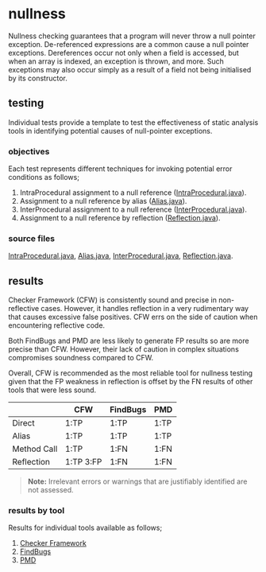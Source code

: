 # nullness
Nullness checking guarantees that a program will never throw a null pointer exception. 
De-referenced expressions are a common cause a null pointer exceptions. Dereferences occur not only 
when a field is accessed, but when an array is indexed, an exception is thrown, and more. Such 
exceptions may also occur simply as a result of a field not being initialised by its constructor.

## testing
Individual tests provide a template to test the effectiveness of static analysis tools in 
identifying potential causes of null-pointer exceptions.

### objectives 
Each test represents different techniques for invoking potential error conditions as follows;

1. IntraProcedural assignment to a null reference ([IntraProcedural.java](https://github.com/michaelemery/staticanalysis/blob/master/checker/nullness/IntraProcedural.java)).
2. Assignment to a null reference by alias ([Alias.java](https://github.com/michaelemery/staticanalysis/blob/master/checker/nullness/Alias.java)).
3. InterProcedural assignment to a null reference ([InterProcedural.java](https://github.com/michaelemery/staticanalysis/blob/master/checker/nullness/InterProcedural.java)).
4. Assignment to a null reference by reflection ([Reflection.java](https://github.com/michaelemery/staticanalysis/blob/master/checker/nullness/Reflection.java)).

### source files
[IntraProcedural.java](https://github.com/michaelemery/staticanalysis/blob/master/checker/nullness/IntraProcedural.java), 
[Alias.java](https://github.com/michaelemery/staticanalysis/blob/master/checker/nullness/Alias.java), 
[InterProcedural.java](https://github.com/michaelemery/staticanalysis/blob/master/checker/nullness/InterProcedural.java), 
[Reflection.java](https://github.com/michaelemery/staticanalysis/blob/master/checker/nullness/Reflection.java).

## results

Checker Framework (CFW) is consistently sound and precise in non-reflective cases. However, it 
handles reflection in a very rudimentary way that causes excessive false positives. CFW errs on the 
side of caution when encountering reflective code. 

Both FindBugs and PMD are less likely to generate FP results so are more precise than CFW. 
However, their lack of caution in complex situations compromises soundness compared to CFW.

Overall, CFW is recommended as the most reliable tool for nullness testing given that the FP 
weakness in reflection is offset by the FN results of other tools that were less sound.

| | CFW | FindBugs | PMD |
| --- | --- | --- | --- |
| Direct | 1:TP | 1:TP | 1:TP |
| Alias | 1:TP | 1:TP | 1:TP |
| Method Call | 1:TP | 1:FN | 1:FN |
| Reflection | 1:TP 3:FP | 1:FN | 1:FN|

> **Note:** Irrelevant errors or warnings that are justifiably identified are not assessed.

### results by tool

Results for individual tools available as follows;

1. [Checker Framework](https://github.com/michaelemery/staticanalysis/blob/master/checker/nullness/checkerframework.md)
2. [FindBugs](https://github.com/michaelemery/staticanalysis/blob/master/checker/nullness/findbugs.md)
3. [PMD](https://github.com/michaelemery/staticanalysis/blob/master/checker/nullness/pmd.md)
